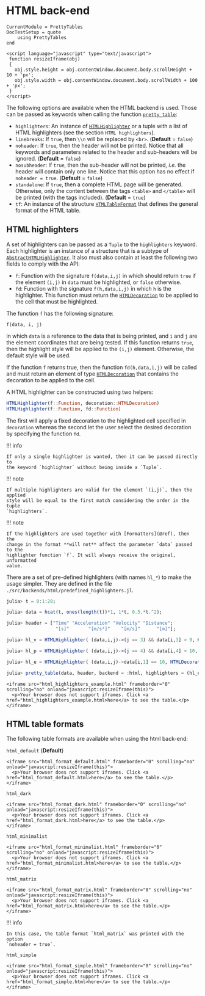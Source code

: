 HTML back-end
=============

```@meta
CurrentModule = PrettyTables
DocTestSetup = quote
    using PrettyTables
end
```

```@raw html
<script language="javascript" type="text/javascript">
 function resizeIframe(obj)
 {
   obj.style.height = obj.contentWindow.document.body.scrollHeight + 10 + 'px';
   obj.style.width = obj.contentWindow.document.body.scrollWidth + 100 + 'px';
 }
</script>
```

The following options are available when the HTML backend is used. Those can be
passed as keywords when calling the function [`pretty_table`](@ref):

* `highlighters`: An instance of [`HTMLHighlighter`](@ref) or a tuple with a
                  list of HTML highlighters (see the section `HTML
                  highlighters`).
* `linebreaks`: If `true`, then `\\n` will be replaced by `<br>`.
                (**Default** = `false`)
* `noheader`: If `true`, then the header will not be printed. Notice that all
              keywords and parameters related to the header and sub-headers will
              be ignored. (**Default** = `false`)
* `nosubheader`: If `true`, then the sub-header will not be printed, *i.e.* the
                 header will contain only one line. Notice that this option has
                 no effect if `noheader = true`. (**Default** = `false`)
* `standalone`: If `true`, then a complete HTML page will be generated.
                Otherwise, only the content between the tags `<table>` and
                `</table>` will be printed (with the tags included).
                (**Default** = `true`)
* `tf`: An instance of the structure [`HTMLTableFormat`](@ref) that defines the
        general format of the HTML table.

## HTML highlighters

A set of highlighters can be passed as a `Tuple` to the `highlighters` keyword.
Each highlighter is an instance of a structure that is a subtype of
[`AbstractHTMLHighlighter`](@ref). It also must also contain at least the
following two fields to comply with the API:

* `f`: Function with the signature `f(data,i,j)` in which should return `true`
       if the element `(i,j)` in `data` must be highlighted, or `false`
       otherwise.
* `fd`: Function with the signature `f(h,data,i,j)` in which `h` is the
        highlighter. This function must return the [`HTMLDecoration`](@ref) to
        be applied to the cell that must be highlighted.

The function `f` has the following signature:

    f(data, i, j)

in which `data` is a reference to the data that is being printed, and `i` and
`j` are the element coordinates that are being tested. If this function returns
`true`, then the highlight style will be applied to the `(i,j)` element.
Otherwise, the default style will be used.

If the function `f` returns true, then the function `fd(h,data,i,j)` will be
called and must return an element of type [`HTMLDecoration`](@ref) that contains
the decoration to be applied to the cell.

A HTML highlighter can be constructed using two helpers:

```julia
HTMLHighlighter(f::Function, decoration::HTMLDecoration)
HTMLHighlighter(f::Function, fd::Function)
```

The first will apply a fixed decoration to the highlighted cell specified in
`decoration` whereas the second let the user select the desired decoration by
specifying the function `fd`.

!!! info

    If only a single highlighter is wanted, then it can be passed directly to
    the keyword `highlighter` without being inside a `Tuple`.

!!! note

    If multiple highlighters are valid for the element `(i,j)`, then the applied
    style will be equal to the first match considering the order in the tuple
    `highlighters`.

!!! note

    If the highlighters are used together with [Formatters](@ref), then the
    change in the format **will not** affect the parameter `data` passed to the
    highlighter function `f`. It will always receive the original, unformatted
    value.

There are a set of pre-defined highlighters (with names `hl_*`) to make the
usage simpler. They are defined in the file
`./src/backends/html/predefined_highlighters.jl`.

```julia
julia> t = 0:1:20;

julia> data = hcat(t, ones(length(t))*1, 1*t, 0.5.*t.^2);

julia> header = ["Time" "Acceleration" "Velocity" "Distance";
                  "[s]"       "[m/s²]"    "[m/s]"      "[m]"];

julia> hl_v = HTMLHighlighter( (data,i,j)->(j == 3) && data[i,3] > 9, HTMLDecoration(color = "blue", font_weight = "bold"));

julia> hl_p = HTMLHighlighter( (data,i,j)->(j == 4) && data[i,4] > 10, HTMLDecoration(color = "red"));

julia> hl_e = HTMLHighlighter( (data,i,j)->data[i,1] == 10, HTMLDecoration(background = "black", color = "white"))

julia> pretty_table(data, header, backend = :html, highlighters = (hl_e, hl_p, hl_v))
```

```@raw html
<iframe src="html_highlighters_example.html" frameborder="0" scrolling="no" onload="javascript:resizeIframe(this)">
  <p>Your browser does not support iframes. Click <a href="html_highlighters_example.html>here</a> to see the table.</p>
</iframe>
```

## HTML table formats

The following table formats are available when using the html back-end:

`html_default` (**Default**)

```@raw html
<iframe src="html_format_default.html" frameborder="0" scrolling="no" onload="javascript:resizeIframe(this)">
  <p>Your browser does not support iframes. Click <a href="html_format_default.html>here</a> to see the table.</p>
</iframe>
```

`html_dark`

```@raw html
<iframe src="html_format_dark.html" frameborder="0" scrolling="no" onload="javascript:resizeIframe(this)">
  <p>Your browser does not support iframes. Click <a href="html_format_dark.html>here</a> to see the table.</p>
</iframe>
```

`html_minimalist`

```@raw html
<iframe src="html_format_minimalist.html" frameborder="0" scrolling="no" onload="javascript:resizeIframe(this)">
  <p>Your browser does not support iframes. Click <a href="html_format_minimalist.html>here</a> to see the table.</p>
</iframe>
```

`html_matrix`

```@raw html
<iframe src="html_format_matrix.html" frameborder="0" scrolling="no" onload="javascript:resizeIframe(this)">
  <p>Your browser does not support iframes. Click <a href="html_format_matrix.html>here</a> to see the table.</p>
</iframe>
```

!!! info

    In this case, the table format `html_matrix` was printed with the option
    `noheader = true`.

`html_simple`

```@raw html
<iframe src="html_format_simple.html" frameborder="0" scrolling="no" onload="javascript:resizeIframe(this)">
  <p>Your browser does not support iframes. Click <a href="html_format_simple.html>here</a> to see the table.</p>
</iframe>
```
